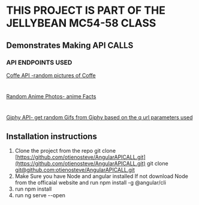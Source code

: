 # THIS PROJECT IS PART OF THE JELLYBEAN MC54-58 CLASS


## Demonstrates Making API CALLS
### API ENDPOINTS USED 
[Coffe API -random pictures of Coffe](https://coffee.alexflipnote.dev/random.json')
#
[Random Anime Photos- anime Facts](https://anime-facts-rest-api.herokuapp.com/api/v1)
#
[Giphy API- get random Gifs from Giphy based on the q url parameters used ](https://api.giphy.com/v1/gifs/search)

## Installation instructions
1. Clone the project from the repo
    git clone [https://github.com/otienosteve/AngularAPICALL.git](https://github.com/otienosteve/AngularAPICALL.git)
    git clone [git@github.com:otienosteve/AngularAPICALL.git](git@github.com:otienosteve/AngularAPICALL.git)
2. Make Sure you have Node and angular installed
    If not download Node from the officaial website and 
    run npm install -g @angular/cli
3. run npm install 
4. run ng serve --open




